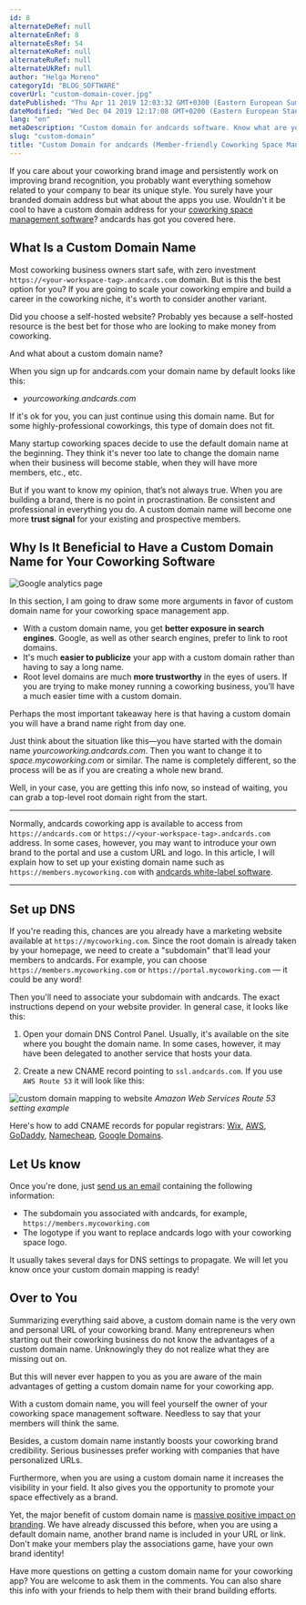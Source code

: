 ```yaml
---
id: 8
alternateDeRef: null
alternateEnRef: 8
alternateEsRef: 54
alternateKoRef: null
alternateRuRef: null
alternateUkRef: null
author: "Helga Moreno"
categoryId: "BLOG_SOFTWARE"
coverUrl: "custom-domain-cover.jpg"
datePublished: "Thu Apr 11 2019 12:03:32 GMT+0300 (Eastern European Summer Time)"
dateModified: "Wed Dec 04 2019 12:17:08 GMT+0200 (Eastern European Standard Time)"
lang: "en"
metaDescription: "Custom domain for andcards software. Know what are you missing out when not using a custom domain for your coworking app, fix it and enhance your branding."
slug: "custom-domain"
title: "Custom Domain for andcards (Member-friendly Coworking Space Management Software)"
---
```


If you care about your coworking brand image and persistently work on improving brand recognition, you probably want everything somehow related to your company to bear its unique style. You surely have your branded domain address but what about the apps you use. Wouldn't it be cool to have a custom domain address for your [coworking space management software](https://andcards.com/)? andcards has got you covered here.     

## What Is a Custom Domain Name

Most coworking business owners start safe, with zero investment `https://<your-workspace-tag>.andcards.com` domain. But is this the best option for you? If you are going to scale your coworking empire and build a career in the coworking niche, it's worth to consider another variant.

Did you choose a self-hosted website? Probably yes because a self-hosted resource is the best bet for those who are looking to make money from coworking.

And what about a custom domain name?

When you sign up for andcards.com your domain name by default looks like this:

- *yourcoworking.andcards.com*

If it's ok for you, you can just continue using this domain name. But for some highly-professional coworkings, this type of domain does not fit.

Many startup coworking spaces decide to use the default domain name at the beginning. They think it's never too late to change the domain name when their business will become stable, when they will have more members, etc., etc. 

But if you want to know my opinion, that’s not always true. When you are building a brand, there is no point in procrastination. Be consistent and professional in everything you do. A custom domain name will become one more **trust signal** for your existing and prospective members.

## Why Is It Beneficial to Have a Custom Domain Name for Your Coworking Software

![Google analytics page](https://s3.ap-northeast-2.amazonaws.com/blogs.andcards.com/custom-domain-1.jpg|height=914,width=1440)

In this section, I am going to draw some more arguments in favor of custom domain name for your coworking space management app.

- With a custom domain name, you get **better exposure in search engines**. Google, as well as other search engines, prefer to link to root domains.
- It's much **easier to publicize** your app with a custom domain rather than having to say a long name.
- Root level domains are much **more trustworthy** in the eyes of users. If you are trying to make money running a coworking business, you’ll have a much easier time with a custom domain.

Perhaps the most important takeaway here is that having a custom domain you will have a brand name right from day one.

Just think about the situation like this—you have started with the domain name *yourcoworking.andcards.com*. Then you want to change it to *space.mycoworking.com* or similar. The name is completely different, so the process will be as if you are creating a whole new brand.

Well, in your case, you are getting this info now, so instead of waiting, you can grab a top-level root domain right from the start.

------

Normally, andcards coworking app is available to access from `https://andcards.com` or `https://<your-workspace-tag>.andcards.com` address. In some cases, however, you may want to introduce your own brand to the portal and use a custom URL and logo. In this article, I will explain how to set up your existing domain name such as `https://members.mycoworking.com` with [andcards white-label software](https://andcards.com/blog/software/what-is-white-label-for-coworking-software).

---

## Set up DNS

If you're reading this, chances are you already have a marketing website available at `https://mycoworking.com`. Since the root domain is already taken by your homepage, we need to create a "subdomain" that'll lead your members to andcards. For example, you can choose `https://members.mycoworking.com` or `https://portal.mycoworking.com` — it could be any word!

Then you'll need to associate your subdomain with andcards. The exact instructions depend on your website provider. In general case, it looks like this:

1. Open your domain DNS Control Panel. Usually, it's available on the site where you bought the domain name. In some cases, however, it may have been delegated to another service that hosts your data.

2. Create a new CNAME record pointing to `ssl.andcards.com`. If you use `AWS Route 53` it will look like this:

![custom domain mapping to website](https://s3.ap-northeast-2.amazonaws.com/blogs.andcards.com/custom-domain-example-aws.png|height=914,width=1440)
_Amazon Web Services Route 53 setting example_

Here's how to add CNAME records for popular registrars: [Wix](https://support.wix.com/en/article/adding-dns-records-in-your-wix-account), [AWS](https://docs.aws.amazon.com/elasticloadbalancing/latest/classic/using-domain-names-with-elb.html), [GoDaddy](https://www.godaddy.com/help/add-a-cname-record-19236), [Namecheap](https://www.namecheap.com/support/knowledgebase/article.aspx/9646/2237/how-to-create-a-cname-record-for-your-domain), [Google Domains](https://support.google.com/domains/answer/9211383?hl=en).

## Let Us know

Once you're done, just [send us an email](mailto:support@andcards.com) containing the following information:

- The subdomain you associated with andcards, for example, `https://members.mycoworking.com`
- The logotype if you want to replace andcards logo with your coworking space logo.

It usually takes several days for DNS settings to propagate. We will let you know once your custom domain mapping is ready!

## Over to You

Summarizing everything said above, a custom domain name is the very own and personal URL of your coworking brand. Many entrepreneurs when starting out their coworking business do not know the advantages of a custom domain name. Unknowingly they do not realize what they are missing out on.

But this will never ever happen to you as you are aware of the main advantages of getting a custom domain name for your coworking app. 

With a custom domain name, you will feel yourself the owner of your coworking space management software. Needless to say that your members will think the same. 

Besides, a custom domain name instantly boosts your coworking brand credibility. Serious businesses prefer working with companies that have personalized URLs.

Furthermore, when you are using a custom domain name it increases the visibility in your field. It also gives you the opportunity to promote your space effectively as a brand.

Yet, the major benefit of custom domain name is [massive positive impact on branding](https://andcards.com/blog/marketing/how-to-boost-your-coworking-brand-awareness-the-first-step-of-building-a-marketing-funnel). We have already discussed this before, when you are using a default domain name, another brand name is included in your URL or link. Don't make your members play the associations game, have your own brand identity!

Have more questions on getting a custom domain name for your coworking app? You are welcome to ask them in the comments. You can also share this info with your friends to help them with their brand building efforts.  
